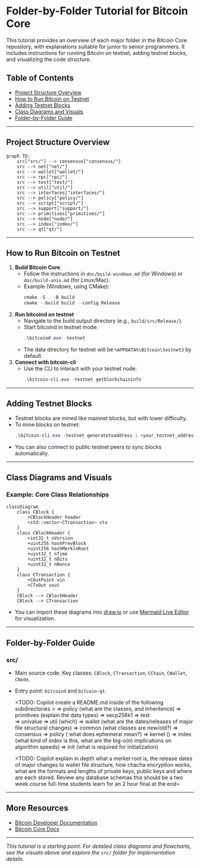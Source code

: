 # Folder-by-Folder Tutorial for Bitcoin Core

This tutorial provides an overview of each major folder in the Bitcoin Core repository, with explanations suitable for junior to senior programmers. It includes instructions for running Bitcoin on testnet, adding testnet blocks, and visualizing the code structure.

## Table of Contents
- [Project Structure Overview](#project-structure-overview)
- [How to Run Bitcoin on Testnet](#how-to-run-bitcoin-on-testnet)
- [Adding Testnet Blocks](#adding-testnet-blocks)
- [Class Diagrams and Visuals](#class-diagrams-and-visuals)
- [Folder-by-Folder Guide](#folder-by-folder-guide)

---

## Project Structure Overview

```mermaid
graph TD;
    src["src/"] --> consensus["consensus/"]
    src --> net["net/"]
    src --> wallet["wallet/"]
    src --> rpc["rpc/"]
    src --> test["test/"]
    src --> util["util/"]
    src --> interfaces["interfaces/"]
    src --> policy["policy/"]
    src --> script["script/"]
    src --> support["support/"]
    src --> primitives["primitives/"]
    src --> node["node/"]
    src --> index["index/"]
    src --> qt["qt/"]
```

---

## How to Run Bitcoin on Testnet

1. **Build Bitcoin Core**
   - Follow the instructions in `doc/build-windows.md` (for Windows) or `doc/build-unix.md` (for Linux/Mac).
   - Example (Windows, using CMake):
     ```powershell
     cmake -S . -B build
     cmake --build build --config Release
     ```
2. **Run bitcoind on testnet**
   - Navigate to the build output directory (e.g., `build/src/Release/`).
   - Start bitcoind in testnet mode:
     ```powershell
     .\bitcoind.exe -testnet
     ```
   - The data directory for testnet will be `%APPDATA%\Bitcoin\testnet3` by default.
3. **Connect with bitcoin-cli**
   - Use the CLI to interact with your testnet node:
     ```powershell
     .\bitcoin-cli.exe -testnet getblockchaininfo
     ```

---

## Adding Testnet Blocks

- Testnet blocks are mined like mainnet blocks, but with lower difficulty.
- To mine blocks on testnet:
  ```powershell
  .\bitcoin-cli.exe -testnet generatetoaddress 1 <your_testnet_address>
  ```
- You can also connect to public testnet peers to sync blocks automatically.

---

## Class Diagrams and Visuals

### Example: Core Class Relationships

```mermaid
classDiagram
    class CBlock {
        +CBlockHeader header
        +std::vector~CTransaction~ vtx
    }
    class CBlockHeader {
        +int32_t nVersion
        +uint256 hashPrevBlock
        +uint256 hashMerkleRoot
        +uint32_t nTime
        +uint32_t nBits
        +uint32_t nNonce
    }
    class CTransaction {
        +COutPoint vin
        +CTxOut vout
    }
    CBlock --> CBlockHeader
    CBlock --> CTransaction
```

- You can import these diagrams into [draw.io](https://app.diagrams.net/) or use [Mermaid Live Editor](https://mermaid.live/) for visualization.

---

## Folder-by-Folder Guide

### src/
- Main source code. Key classes: `CBlock`, `CTransaction`, `CChain`, `CWallet`, `CNode`.
- Entry point: `bitcoind` and `bitcoin-qt`.


    <TODO: Copilot create a README.md inside of the following subdirectories >
    => policy  (what are the classes, and inheritence)
    => primitives  (explain the data types)
    => secp256k1
    => test    
    => univalue
    => util      (which)
    => wallet   (what are the dates/releases of major file structural changes)
    => common  (what classes are new/old?)
    => consensus
    => policy ( what does ephemeral mean?)
    => kernel  ()
    => index   (what kind of index is this, what are the big-o(n) implications on algorithm speeds)
    => init    (what is required for initialization)

    <TODO: Copilot explain in depth what a merkel root is, the release dates of major changes to wallet file structure, how chacha encryption works, what are the formats and lengths of private keys, public keys and where are each stored.  Review any database schemas this should be a two week course full-time students learn for an 2 hour final at the end>

---

## More Resources
- [Bitcoin Developer Documentation](https://developer.bitcoin.org/devguide/)
- [Bitcoin Core Docs](https://bitcoincore.org/en/doc/)

---

*This tutorial is a starting point. For detailed class diagrams and flowcharts, see the visuals above and explore the `src/` folder for implementation details.*
